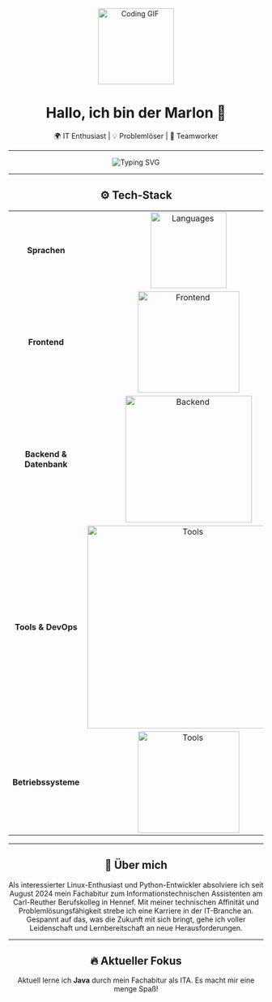 <!-- Oberer Header-Bereich mit großem Emoji -->
<div align="center">
  <img src="https://cdn.discordapp.com/avatars/1032874064731185152/1c11e95120aad84bdfc171712b8f8c5d.png?size=4096" width="150" alt="Coding GIF">
  <h1>Hallo, ich bin der Marlon 👋</h1>
  <p>🌍 IT Enthusiast | 💡 Problemlöser | 🤝 Teamworker</p>
</div>

---

<!-- Einführung in außergewöhnlichem Stil -->
<p align="center">
  <img src="https://readme-typing-svg.demolab.com?font=Sans&center=true&pause=1000&color=FFFFFF&width=435&lines=Willkommen+auf+meinem+Github+Profil!;Siehe+dich+gerne+ein+wenig+um!" alt="Typing SVG">
</p>

---

<!-- Tech Stack mit Skillicons und individuell angepasstem Style -->
<h2 align="center">⚙️ Tech-Stack</h2>
<div align="center">
  <table>
    <tr>
      <td align="center"><b>Sprachen</b></td>
      <td align="center"><img src="https://skillicons.dev/icons?i=python,java,js" width="150" alt="Languages"></td>
    </tr>
    <tr>
      <td align="center"><b>Frontend</b></td>
      <td align="center"><img src="https://skillicons.dev/icons?i=html,css,md,tailwind" width="200" alt="Frontend"></td>
    </tr>
    <tr>
      <td align="center"><b>Backend & Datenbank</b></td>
      <td align="center"><img src="https://skillicons.dev/icons?i=flask,fastapi,discord,bots,mongodb" width="250" alt="Backend"></td>
    </tr>
    <tr>
      <td align="center"><b>Tools & DevOps</b></td>
      <td align="center"><img src="https://skillicons.dev/icons?i=git,github,stackoverflow,cloudflare,vscode,pycharm,idea,webstorm" width="400" alt="Tools"></td>
    </tr>
    <tr>
      <td align="center"><b>Betriebssysteme</b></td>
      <td align="center"><img src="https://skillicons.dev/icons?i=windows,linux,ubuntu,debian" width="200" alt="Tools"></td>
    </tr>
  </table>
</div>

---

<!-- Persönlicher Abschnitt im coolen Stil -->
<h2 align="center">🧠 Über mich</h2>

<div align="center">
  <p>
    Als interessierter Linux-Enthusiast und Python-Entwickler absolviere ich seit August 2024 mein Fachabitur zum Informationstechnischen Assistenten am Carl-Reuther Berufskolleg in Hennef. Mit meiner technischen Affinität und Problemlösungsfähigkeit strebe ich eine Karriere in der IT-Branche an. Gespannt auf das, was die Zukunft mit sich bringt, gehe ich voller Leidenschaft und Lernbereitschaft an neue Herausforderungen.
  </p>
</div>

---

<!-- Animation mit progressiver Aktualisierung -->
<h2 align="center">🔥 Aktueller Fokus</h2>
<p align="center">
    Aktuell lerne ich <b>Java</b> durch mein Fachabitur als ITA. Es macht mir eine menge Spaß!
</p>
